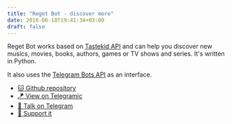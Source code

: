 ```yaml
---
title: "Reget Bot - discover more"
date: 2018-06-18T19:41:34+03:00
draft: false
---
```


Reget Bot works based on [Tastekid API](https://tastedive.com/read/api) and can help you discover new musics, movies, books, authors, games or TV shows and series. It's written in Python.

It also uses the [Telegram Bots API](https://core.telegram.org/bots/api) as an interface.

- [:cat: Github repository](https://bit.ly/regetbot-github)   
- [:kite: View on Telegramic](https://bit.ly/regetbot-telegramic)
- [:speak_no_evil: Talk on Telegram](https://bit.ly/regetbot-telegram)
- [:stars: Support it](https://bit.ly/regetbot-rating)

